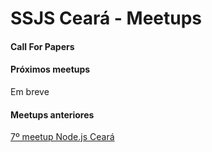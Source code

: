 # SSJS Ceará - Meetups

#### Call For Papers

#### Próximos meetups

Em breve

#### Meetups anteriores

[7º meetup Node.js Ceará](https://github.com/nugce/meetups/tree/master/7-meetup)
